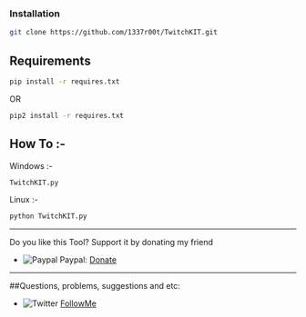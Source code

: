 ### Installation

```sh
git clone https://github.com/1337r00t/TwitchKIT.git
```
## Requirements

```sh
pip install -r requires.txt
```
OR
```sh
pip2 install -r requires.txt
```

## How To :-
Windows :-
```sh
TwitchKIT.py
```
Linux :-
```sh
python TwitchKIT.py
```
---------

Do you like this Tool? Support it by donating my friend

- ![Paypal](https://raw.githubusercontent.com/reek/anti-adblock-killer/gh-pages/images/paypal.png) Paypal: [Donate](https://www.paypal.me/0xhappybird)
---------
##Questions, problems, suggestions and etc:

- ![Twitter](https://abs.twimg.com/favicons/favicon.ico) [FollowMe](https://twitter.com/_1337r00t)
